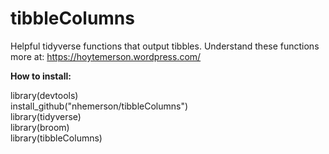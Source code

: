 # tibbleColumns
Helpful tidyverse functions that output tibbles.
Understand these functions more at: https://hoytemerson.wordpress.com/

<b>How to install:</b>

library(devtools) <br>
install_github("nhemerson/tibbleColumns") <br>
library(tidyverse) <br>
library(broom) <br>
library(tibbleColumns) 
